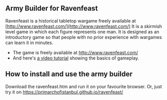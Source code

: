 ## Army Builder for Ravenfeast
Ravenfeast is a historical tabletop wargame freely available at [http://www.ravenfeast.com/](http://www.ravenfeast.com/) It is a skirmish level game in which each figure represents one man. It is designed as an introductory game so that people with no prior experience with wargames can learn it in minutes.

* The game is freely available at http://www.ravenfeast.com/
* And here's [a video tutorial](https://www.youtube.com/watch?v=zIoGbrTVED8) showing the basics of gameplay.

## How to install and use the army builder
Download the ravenfeast.htm and run it on your favourite browser.
Or, just try it on https://primarchofistanbul.github.io/ravenfeast/
